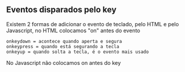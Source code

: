 ## Eventos disparados pelo key

Existem 2 formas de adicionar o evento de teclado, pelo HTML e pelo Javascript, no HTML colocamos "on" antes do evento

```
onkeydown = acontece quando aperta e segura
onkeypress = quando está segurando a tecla
onkeyup = quando solta a tecla, é o evento mais usado
```

No Javascript não colocamos on antes do key
